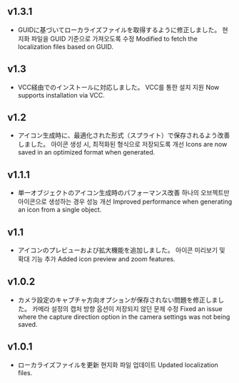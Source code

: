 ﻿## v1.3.1
- GUIDに基づいてローカライズファイルを取得するように修正しました。
  현지화 파일을 GUID 기준으로 가져오도록 수정
  Modified to fetch the localization files based on GUID.

## v1.3
- VCC経由でのインストールに対応しました。
  VCC를 통한 설치 지원
  Now supports installation via VCC.

## v1.2
- アイコン生成時に、最適化された形式（スプライト）で保存されるよう改善しました。
  아이콘 생성 시, 최적화된 형식으로 저장되도록 개선
  Icons are now saved in an optimized format when generated.

## v1.1.1
- 単一オブジェクトのアイコン生成時のパフォーマンス改善
  하나의 오브젝트만 아이콘으로 생성하는 경우 성능 개선
  Improved performance when generating an icon from a single object.

## v1.1
- アイコンのプレビューおよび拡大機能を追加しました。
  아이콘 미리보기 및 확대 기능 추가
  Added icon preview and zoom features.

## v1.0.2
- カメラ設定のキャプチャ方向オプションが保存されない問題を修正しました。
  카메라 설정의 캡처 방향 옵션이 저장되지 않던 문제 수정
  Fixed an issue where the capture direction option in the camera settings was not being saved.

## v1.0.1
- ローカライズファイルを更新
  현지화 파일 업데이트
  Updated localization files.